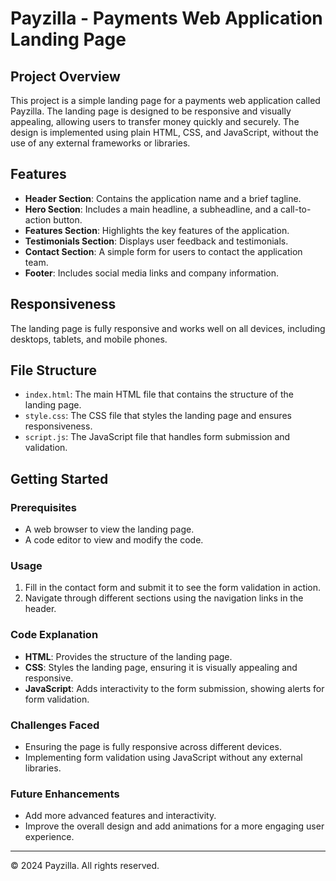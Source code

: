 # Payzilla - Payments Web Application Landing Page

## Project Overview

This project is a simple landing page for a payments web application called Payzilla. The landing page is designed to be responsive and visually appealing, allowing users to transfer money quickly and securely. The design is implemented using plain HTML, CSS, and JavaScript, without the use of any external frameworks or libraries.

## Features

- **Header Section**: Contains the application name and a brief tagline.
- **Hero Section**: Includes a main headline, a subheadline, and a call-to-action button.
- **Features Section**: Highlights the key features of the application.
- **Testimonials Section**: Displays user feedback and testimonials.
- **Contact Section**: A simple form for users to contact the application team.
- **Footer**: Includes social media links and company information.

## Responsiveness

The landing page is fully responsive and works well on all devices, including desktops, tablets, and mobile phones.

## File Structure

- `index.html`: The main HTML file that contains the structure of the landing page.
- `style.css`: The CSS file that styles the landing page and ensures responsiveness.
- `script.js`: The JavaScript file that handles form submission and validation.

## Getting Started

### Prerequisites

- A web browser to view the landing page.
- A code editor to view and modify the code.

### Usage

1. Fill in the contact form and submit it to see the form validation in action.
2. Navigate through different sections using the navigation links in the header.

### Code Explanation

- **HTML**: Provides the structure of the landing page.
- **CSS**: Styles the landing page, ensuring it is visually appealing and responsive.
- **JavaScript**: Adds interactivity to the form submission, showing alerts for form validation.

### Challenges Faced

- Ensuring the page is fully responsive across different devices.
- Implementing form validation using JavaScript without any external libraries.

### Future Enhancements

- Add more advanced features and interactivity.
- Improve the overall design and add animations for a more engaging user experience.

---

© 2024 Payzilla. All rights reserved.
